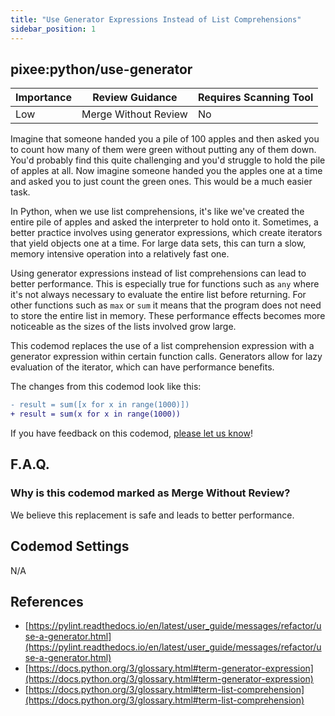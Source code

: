 ```yaml
---
title: "Use Generator Expressions Instead of List Comprehensions"
sidebar_position: 1
---
```


## pixee:python/use-generator

| Importance | Review Guidance      | Requires Scanning Tool |
| ---------- | -------------------- | ---------------------- |
| Low        | Merge Without Review | No                     |

Imagine that someone handed you a pile of 100 apples and then asked you to count how many of them were green without putting any of them down. You'd probably find this quite challenging and you'd struggle to hold the pile of apples at all. Now imagine someone handed you the apples one at a time and asked you to just count the green ones. This would be a much easier task.

In Python, when we use list comprehensions, it's like we've created the entire pile of apples and asked the interpreter to hold onto it. Sometimes, a better practice involves using generator expressions, which create iterators that yield objects one at a time. For large data sets, this can turn a slow, memory intensive operation into a relatively fast one.

Using generator expressions instead of list comprehensions can lead to better performance. This is especially true for functions such as `any` where it's not always necessary to evaluate the entire list before returning. For other functions such as `max` or `sum` it means that the program does not need to store the entire list in memory. These performance effects becomes more noticeable as the sizes of the lists involved grow large.

This codemod replaces the use of a list comprehension expression with a generator expression within certain function calls. Generators allow for lazy evaluation of the iterator, which can have performance benefits.

The changes from this codemod look like this:

```diff
- result = sum([x for x in range(1000)])
+ result = sum(x for x in range(1000))
```

If you have feedback on this codemod, [please let us know](mailto:feedback@pixee.ai)!

## F.A.Q.

### Why is this codemod marked as Merge Without Review?

We believe this replacement is safe and leads to better performance.

## Codemod Settings

N/A

## References

- [https://pylint.readthedocs.io/en/latest/user_guide/messages/refactor/use-a-generator.html](https://pylint.readthedocs.io/en/latest/user_guide/messages/refactor/use-a-generator.html)
- [https://docs.python.org/3/glossary.html#term-generator-expression](https://docs.python.org/3/glossary.html#term-generator-expression)
- [https://docs.python.org/3/glossary.html#term-list-comprehension](https://docs.python.org/3/glossary.html#term-list-comprehension)
